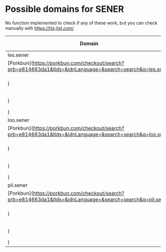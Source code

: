 # Possible domains for SENER

No function implemented to check if any of these work, but you can check manually with https://tld-list.com/

| Domain | Porkbun | NameCheap | Google Domains |
|---|---|---|---|
| les.sener | [Porkbun](https://porkbun.com/checkout/search?prb=e814663da1&tlds=&idnLanguage=&search=search&q=les.sener) | [Namecheap](https://www.namecheap.com/domains/registration/results/?domain=les.sener) | [Google](https://domains.google.com/registrar/search?searchTerm=les.sener) |
| loo.sener | [Porkbun](https://porkbun.com/checkout/search?prb=e814663da1&tlds=&idnLanguage=&search=search&q=loo.sener) | [Namecheap](https://www.namecheap.com/domains/registration/results/?domain=loo.sener) | [Google](https://domains.google.com/registrar/search?searchTerm=loo.sener) |
| pil.sener | [Porkbun](https://porkbun.com/checkout/search?prb=e814663da1&tlds=&idnLanguage=&search=search&q=pil.sener) | [Namecheap](https://www.namecheap.com/domains/registration/results/?domain=pil.sener) | [Google](https://domains.google.com/registrar/search?searchTerm=pil.sener) |
